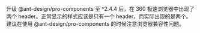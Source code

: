 升级 @ant-design/pro-components 至 ^2.4.4 后，在 360 极速浏览器中出现了两个 header。正常显示的样式应该是只有一个 header，而实际出现的是两个。建议在使用 @ant-design/pro-components 的时候注意浏览器兼容性问题。
